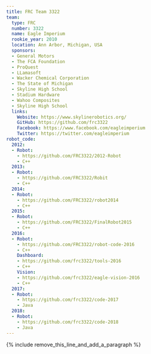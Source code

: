 ```yaml
---
title: FRC Team 3322
team:
  type: FRC
  number: 3322
  name: Eagle Imperium
  rookie_year: 2010
  location: Ann Arbor, Michigan, USA
  sponsors:
  - General Motors
  - The FCA Foundation
  - ProQuest
  - LLamasoft
  - Wacker Chemical Corporation
  - The State of Michigan
  - Skyline High School
  - Stadium Hardware
  - Wahoo Composites
  - Skyline High School
  links:
    Website: https://www.skylinerobotics.org/
    GitHub: https://github.com/frc3322
    Facebook: https://www.facebook.com/eagleimperium
    Twitter: https://twitter.com/eagleimperium
robot_code:
  2012:
  - Robot:
    - https://github.com/FRC3322/2012-Robot
    - C++
  2013:
  - Robot:
    - https://github.com/FRC3322/Robit
    - C++
  2014:
  - Robot:
    - https://github.com/FRC3322/robot2014
    - C++
  2015:
  - Robot:
    - https://github.com/FRC3322/FinalRobot2015
    - C++
  2016:
  - Robot:
    - https://github.com/FRC3322/robot-code-2016
    - C++
    Dashboard:
    - https://github.com/frc3322/tools-2016
    - C++
    Vision:
    - https://github.com/frc3322/eagle-vision-2016
    - C++
  2017:
  - Robot:
    - https://github.com/frc3322/code-2017
    - Java
  2018:
  - Robot:
    - https://github.com/frc3322/code-2018
    - Java
---
```


{% include remove_this_line_and_add_a_paragraph %}